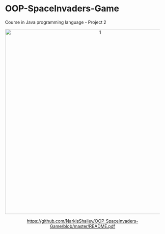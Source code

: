 # OOP-SpaceInvaders-Game
Course in Java programming language - Project 2

<div align="center">

<img width="602" alt="1" src="https://user-images.githubusercontent.com/45766957/114569322-88820700-9c7d-11eb-8595-ed61cd6fe657.png">

https://github.com/NarkisShallev/OOP-SpaceInvaders-Game/blob/master/README.pdf

</div>
